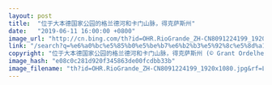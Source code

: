 ```yaml
---
layout: post
title:  "位于大本德国家公园的格兰德河和卡门山脉，得克萨斯州"
date:   "2019-06-11 16:00:00 +0800"
image_url: "http://cn.bing.com/th?id=OHR.RioGrande_ZH-CN8091224199_1920x1080.jpg&rf=LaDigue_1920x1080.jpg&pid=hp"
link: "/search?q=%e6%a0%bc%e5%85%b0%e5%be%b7%e6%b2%b3%e5%92%8c%e5%8d%a1%e9%97%a8%e5%b1%b1%e8%84%89&form=hpcapt&mkt=zh-cn"
copyright: "位于大本德国家公园的格兰德河和卡门山脉，得克萨斯州 (© Grant Ordelheide/Tandem Stills + Motion)"
image_hash: "e08c0c281d920f345863de00fcdbb33b"
image_filename: "th?id=OHR.RioGrande_ZH-CN8091224199_1920x1080.jpg&rf=LaDigue_1920x1080.jpg&pid=hp"
---
```

